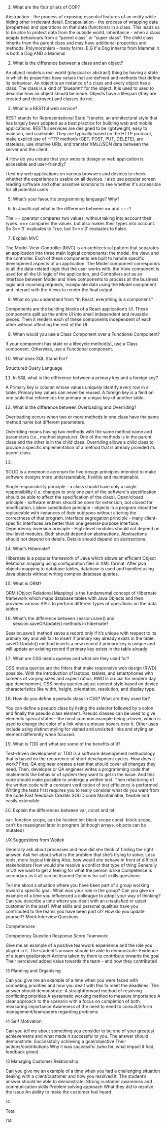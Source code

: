 1. What are the four pillars of OOP?

Abstraction - the process of exposing essential features of an entity while hiding other irrelevant detail. Encapsulation - the process of wrapping data (properties) and operations on that data (functions) in a class. This leads us to be able to protect data from the outside world. Inheritance - when a class adapts behaviours from a “parent class” or “super class”. The child class inherits from the parent class and may have additional properties and methods. Polymorphism - many forms. E.G if a Dog inherits from Mammal it is both a Dog AND a Mammal

2. What is the difference between a class and an object?

An object models a real world (physical or abstract) thing by having a state in which its properties have values that are defined and methods that define its behaviour. An object is an instance of a class and every object has a class. The class is a kind of ‘blueprint’ for the object. It is used to used to describe how an object should be made. Objects have a lifespan (they are created and destroyed) and classes do not.

3. What is a RESTful web service?

REST stands for Representational State Transfer, an architectural style that has largely been adopted as a best practice for building web and mobile applications. RESTful services are designed to be lightweight, easy to maintain, and scaleable. They are typically based on the HTTP protocol, make explicit use of HTTP methods (GET, POST, PUT, DELETE), are stateless, use intuitive URIs, and transfer XML/JSON data between the server and the client.

4.How do you ensure that your website design or web application is accessible and user-friendly?

I test my web applications on various browsers and devices to check whether the experience is usable on all devices. I also use popular screen reading software and other assistive solutions to see whether it's accessible for all potential users

5. What’s your favourite programming language? Why?

6. In JavaScript what is the difference between == and ===?

The == operator compares two values, without taking into account their types. === compares the values, but also makes their types into account. So 3==’3’ evaluates to True, but 3===’3’ evaluates to False.

7. Explain MVC

The Model-View-Controller (MVC) is an architectural pattern that separates an application into three main logical components: the model, the view, and the controller. Each of these components are built to handle specific development aspects of an application. The Model component corresponds to all the data-related logic that the user works with, the View component is used for all the UI logic of the application, and Controllers act as an interface between Model and View components to process all the business logic and incoming requests, manipulate data using the Model component and interact with the Views to render the final output.

8. What do you understand from “In React, everything is a component.”

Components are the building blocks of a React application’s UI. These components split up the entire UI into small independent and reusable pieces. Then it renders each of these components independent of each other without affecting the rest of the UI.

9. When would you use a Class Component over a Functional Component?

If your component has state or a lifecycle method(s), use a Class component. Otherwise, use a Functional component.

10. What does SQL Stand For?

Structured Query Language

11. In SQL what is the difference between a primary key and a foreign key?

A Primary key is column whose values uniquely identify every row in a table. Primary key values can never be reused. A foreign key is a field on one table that references the primary or unique key of another table.

12. What is the difference between Overloading and Overriding?

Overloading occurs when two or more methods in one class have the same method name but different parameters.

Overriding means having two methods with the same method name and parameters (i.e., method signature). One of the methods is in the parent class and the other is in the child class. Overriding allows a child class to provide a specific implementation of a method that is already provided its parent class.

13.

SOLID is a mnemonic acronym for five design principles intended to make software designs more understandable, flexible and maintainable.

Single responsibility principle - a class should have only a single responsibility (i.e. changes to only one part of the software's specification should be able to affect the specification of the class). Open/closed principle - software entities should be open for extension, but closed for modification. Liskov substitution principle - objects in a program should be replaceable with instances of their subtypes without altering the correctness of that program. Interface segregation principle - many client-specific interfaces are better than one general-purpose interface. Dependency inversion principle - High-level modules should not depend on low-level modules. Both should depend on abstractions. Abstractions should not depend on details. Details should depend on abstractions.

14. What’s Hibernate?

Hibernate is a popular framework of Java which allows an efficient Object Relational mapping using configuration files in XML format. After java objects mapping to database tables, database is used and handled using Java objects without writing complex database queries.

15. What is ORM?

ORM (Object Relational Mapping) is the fundamental concept of Hibernate framework which maps database tables with Java Objects and then provides various API’s to perform different types of operations on the data tables

16. What’s the difference between session.save() and session.saveOrUpdate() methods in hibernate?

Session.save() method saves a record only if it’s unique with respect to its primary key and will fail to insert if primary key already exists in the table. saveOrUpdate() method inserts a new record if primary key is unique and will update an existing record if primary key exists in the table already

17. What are CSS media queries and what are they used for?

CSS media queries are the filters that make responsive web design (RWD) possible. With the introduction of laptops, tablets, and smartphones with screens of varying sizes and aspect ratios, RWD is crucial for modern day app development. CSS media queries adjust content style based on device characteristics like width, height, orientation, resolution, and display type.

18. How do you define a pseudo class in CSS? What are they used for?

You can define a pseudo class by listing the selector followed by a colon and finally the pseudo class element. Pseudo classes can be used to give elements special states—the most common example being a:hover, which is used to change the color of a link when a mouse hovers over it. Other uses include using distinct styling for visited and unvisited links and styling an element differently when focused.

19. What is TDD and what are some of the benefits of it?

Test-driven development or TDD is a software development methodology that is based on the recurrence of short development cycles. How does it work? First, QA engineer creates a test that should cover all changes they need. Then, developer or QA engineer writes a programming code that implements the behavior of system they want to get in the issue. And this code should make possible to undergo a written test. Then refactoring of the written code with a constant verification of test efficiency is performed. Writing the tests first requires you to really consider what do you want from the code Fast feedback Creates SOLID code Maintainable, flexible and easily extensible

20. Explain the differences between var, const and let:

var: function scope, can be hoisted
let: block scope
const: block scope, can’t be reassigned later in program (although arrays, objects can be mutated)

UX Suggestions from Wojtek

Generally ask about processes and how did she think of finding the right answer. Ask her about what is the problem that she’s trying to solve. Less tools, more logical thinking Also, how would she behave in front of difficult stakeholders How would she resolve a conflict that type of thing Generally in UX we want to get a feeling for what the person is like Competence is secondary as it all can be learned Options for soft skills questions:

Tell me about a situation where you have been part of a group working toward a specific goal. What was your role in the group? Can you give an example of a time you influenced a colleague to adopt your way of thinking? Can you describe a time where you dealt with an unsatisfied or upset customer in the past? What skills and personal qualities have you contributed to the teams you have been part of? How do you update yourself? Mock Interview Questions

Competencies

Competency Question Response Score Teamwork

Give me an example of a positive teamwork experience and the role you played in it. The student’s answer should be able to demonstrate: Evidence of a team goal/project Actions taken by them to contribute towards the goal Their perceived added value towards the team - and how they contributed

/3 Planning and Organising

Can you give me an example of a time when you were faced with competing priorities and how you dealt with this to meet the deadlines. The answer should demonstrate: A straightforward method of resolving conflicting priorities A systematic working method to measure importance A clear approach to the scenario with a focus on completion of both, measuring importance Awareness of the need to need to consult/inform management/team/peers regarding problems

/4 Self Motivation

Can you tell me about something you consider to be one of your greatest achievements and what made it successful to you. The answer should demonstrate: Successfully achieving a goal/objective Their actions/contributions Why it was successful (who for, what impact it had, feedback given)

/3 Managing Customer Relationship

Can you give me an example of a time when you had a challenging situation dealing with a client/customer and how you resolved it. The student’s answer should be able to demonstrate: Strong customer awareness and communication skills Problem solving approach What they did to resolve the issue An ability to make the customer feel heard

/4

Total

/14
